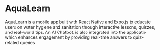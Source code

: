 # AquaLearn

AquaLearn is a mobile app built with React Native and Expo.js to educate users on water hygiene and sanitation through interactive lessons, quizzes, and real-world tips. An AI Chatbot, is also integrated into the applicatio which enhances engagement by providing real-time answers to quiz-related queries
